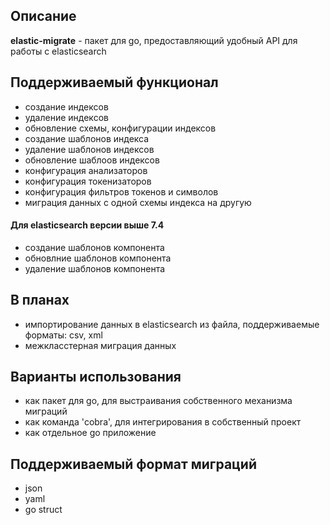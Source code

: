 Описание
---
**elastic-migrate** - пакет для go, предоставляющий удобный API для работы с elasticsearch

Поддерживаемый функционал
---

- создание индексов
- удаление индексов
- обновление схемы, конфигурации индексов
- создание шаблонов индекса
- удаление шаблонов индексов
- обновление шаблоов индексов
- конфигурация анализаторов
- конфигурация токенизаторов
- конфигурация фильтров токенов и символов
- миграция данных с одной схемы индекса на другую

#### Для elasticsearch версии выше 7.4

- создание шаблонов компонента
- обновлние шаблонов компонента
- удаление шаблонов компонента

В планах
---

- импортирование данных в elasticsearch из файла, поддерживаемые форматы: csv, xml
- межкласстерная миграция данных

Варианты использования
---

- как пакет для go, для выстраивания собственного механизма миграций
- как команда 'cobra', для интегрирования в собственный проект
- как отдельное go приложение

Поддерживаемый формат миграций
---

- json
- yaml
- go struct
